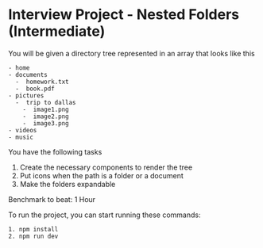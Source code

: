 # Interview Project - Nested Folders (Intermediate)

You will be given a directory tree represented in an array that looks like this

```
- home
- documents
  -  homework.txt
  -  book.pdf
- pictures
  -  trip to dallas
    -  image1.png
    -  image2.png
    -  image3.png
- videos
- music
```

You have the following tasks

1. Create the necessary components to render the tree
2. Put icons when the path is a folder or a document
3. Make the folders expandable

Benchmark to beat: 1 Hour

To run the project, you can start running these commands:

```
1. npm install
2. npm run dev
```
